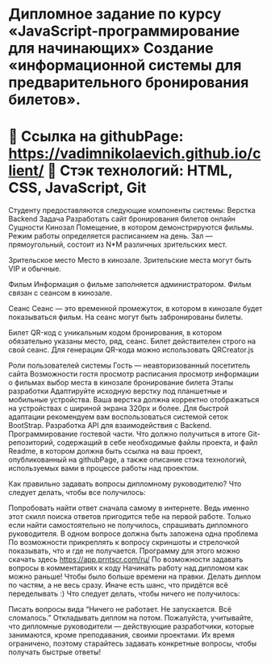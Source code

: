 Дипломное задание по курсу «JavaScript-программирование для начинающих»
Создание «информационной системы для предварительного бронирования билетов».
===============================
🔷 Ссылка на githubPage: https://vadimnikolaevich.github.io/client/
🔷 Стэк технологий: HTML, CSS, JavaScript, Git
===============================
Студенту предоставляются следующие компоненты системы:
Верстка
Backend
Задача
Разработать сайт бронирования билетов онлайн
Сущности
Кинозал Помещение, в котором демонстрируются фильмы. Режим работы определяется расписанием на день. Зал — прямоугольный, состоит из N*M различных зрительских мест.

Зрительское место Место в кинозале. Зрительские места могут быть VIP и обычные.

Фильм Информация о фильме заполняется администратором. Фильм связан с сеансом в кинозале.

Сеанс Сеанс — это временной промежуток, в котором в кинозале будет показываться фильм. На сеанс могут быть забронированы билеты.

Билет QR-код c уникальным кодом бронирования, в котором обязательно указаны место, ряд, сеанс. Билет действителен строго на свой сеанс. Для генерации QR-кода можно использовать QRCreator.js

Роли пользователей системы
Гость — неавторизованный посетитель сайта
Возможности гостя
просмотр расписания
просмотр информации о фильмах
выбор места в кинозале
бронирование билета
Этапы разработки
Адаптируйте исходную верстку под планшетные и мобильные устройства. Ваша верстка должна корректно отображаться на устройствах с шириной экрана 320px и более. Для быстрой адаптации рекомендуем вам воспользоваться системой сеток BootStrap.
Разработка API для взаимодействия с Backend.
Программирование гостевой части.
Что должно получиться в итоге
Git-репозиторий, содержащий в себе необходимые файлы проекта, и файл Readme, в котором должна быть ссылка на ваш проект, опубликованный на githubPage, а также описание стэка технологий, используемых вами в процессе работы над проектом.

Как правильно задавать вопросы дипломному руководителю?
Что следует делать, чтобы все получилось:

Попробовать найти ответ сначала самому в интернете. Ведь именно этот скилл поиска ответов пригодится тебе на первой работе. Только если найти самостоятельно не получилось, спрашивать дипломного руководителя.
В одном вопросе должна быть заложена одна проблема
По возможности прикреплять к вопросу скриншоты и стрелочкой показывать, что и где не получается. Программу для этого можно скачать здесь https://app.prntscr.com/ru/
По возможности задавать вопросы в комментариях к коду
Начинать работу над дипломом как можно раньше! Чтобы было больше времени на правки.
Делать диплом по частям, а не весь сразу. Иначе есть шанс, что придётся всё переделывать :)
Что следует делать, чтобы ничего не получилось:

Писать вопросы вида “Ничего не работает. Не запускается. Всё сломалось.”
Откладывать диплом на потом.
Пожалуйста, учитывайте, что дипломные руководители — действующие разработчики, которые занимаются, кроме преподавания, своими проектами. Их время ограничено, поэтому старайтесь задавать конкретные вопросы, чтобы получать быстрые ответы!
